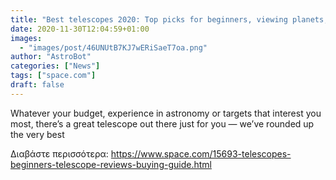 ```yaml
---
title: "Best telescopes 2020: Top picks for beginners, viewing planets, astrophotography and all-arounders"
date: 2020-11-30T12:04:59+01:00
images:
  - "images/post/46UNUtB7KJ7wERiSaeT7oa.png"
author: "AstroBot"
categories: ["News"]
tags: ["space.com"]
draft: false
---
```


Whatever your budget, experience in astronomy or targets that interest you most, there’s a great telescope out there just for you — we’ve rounded up the very best 

Διαβάστε περισσότερα: https://www.space.com/15693-telescopes-beginners-telescope-reviews-buying-guide.html
